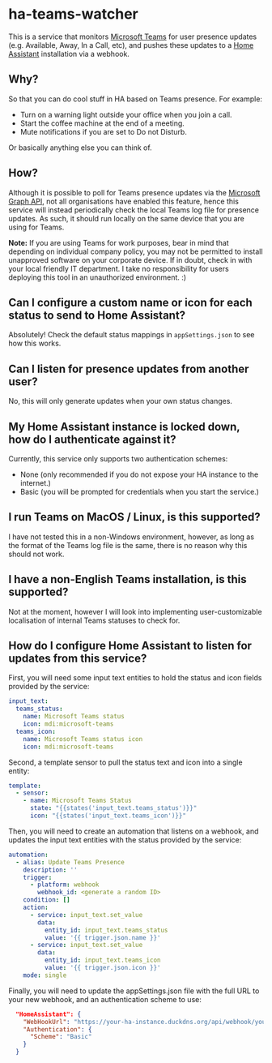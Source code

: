 
# ha-teams-watcher
This is a service that monitors [Microsoft Teams](https://www.microsoft.com/en-gb/microsoft-teams/download-app) for user presence updates (e.g. Available, Away, In a Call, etc), and pushes these updates to a [Home Assistant](https://www.home-assistant.io/) installation via a webhook.

## Why?
So that you can do cool stuff in HA based on Teams presence. For example: 

 - Turn on a warning light outside your office when you join a call.
 - Start the coffee machine at the end of a meeting.
 - Mute notifications if you are set to Do not Disturb.

Or basically anything else you can think of.

## How?
Although it is possible to poll for Teams presence updates via the [Microsoft Graph API](https://docs.microsoft.com/en-us/graph/use-the-api), not all organisations have enabled this feature, hence this service will instead periodically check the local Teams log file for presence updates. As such, it should run locally on the same device that you are using for Teams.

**Note:** If you are using Teams for work purposes, bear in mind that depending on individual company policy, you may not be permitted to install unapproved software on your corporate device. If in doubt, check in with your local friendly IT department. I take no responsibility for users deploying this tool in an unauthorized environment. :)

## Can I configure a custom name or icon for each status to send to Home Assistant?
Absolutely! Check the default status mappings in `appSettings.json` to see how this works.

## Can I listen for presence updates from another user?
No, this will only generate updates when your own status changes.

## My Home Assistant instance is locked down, how do I authenticate against it?
Currently, this service only supports two authentication schemes: 

* None (only recommended if you do not expose your HA instance to the internet.)
* Basic (you will be prompted for credentials when you start the service.)

## I run Teams on MacOS / Linux, is this supported?
I have not tested this in a non-Windows environment, however, as long as the format of the Teams log file is the same, there is no reason why this should not work.

## I have a non-English Teams installation, is this supported?
Not at the moment, however I will look into implementing user-customizable localisation of internal Teams statuses to check for.

## How do I configure Home Assistant to listen for updates from this service?
First, you will need some input text entities to hold the status and icon fields provided by the service:

```yaml
input_text:
  teams_status:
    name: Microsoft Teams status
    icon: mdi:microsoft-teams
  teams_icon:
    name: Microsoft Teams status icon
    icon: mdi:microsoft-teams
```
Second, a template sensor to pull the status text and icon into a single entity:
```yaml
template:
  - sensor:
    - name: Microsoft Teams Status
      state: "{{states('input_text.teams_status')}}"
      icon: "{{states('input_text.teams_icon')}}"    
```
Then, you will need to create an automation that listens on a webhook, and updates the input text entities with the status provided by the service:
```yaml
automation:
  - alias: Update Teams Presence
    description: ''
    trigger:
      - platform: webhook
        webhook_id: <generate a random ID>
    condition: []
    action:
      - service: input_text.set_value
        data:
          entity_id: input_text.teams_status
          value: '{{ trigger.json.name }}'
      - service: input_text.set_value
        data:
          entity_id: input_text.teams_icon
          value: '{{ trigger.json.icon }}'
    mode: single
```
Finally, you will need to update the appSettings.json file with the full URL to your new webhook, and an authentication scheme to use:
```json
  "HomeAssistant": {
    "WebHookUrl": "https://your-ha-instance.duckdns.org/api/webhook/your-webhook-id",
    "Authentication": {
      "Scheme": "Basic"
    }
  }
```
